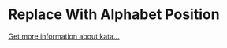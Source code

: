 Replace With Alphabet Position
=
[Get more information about kata...](https://www.codewars.com//kata//kata/546f922b54af40e1e90001da)